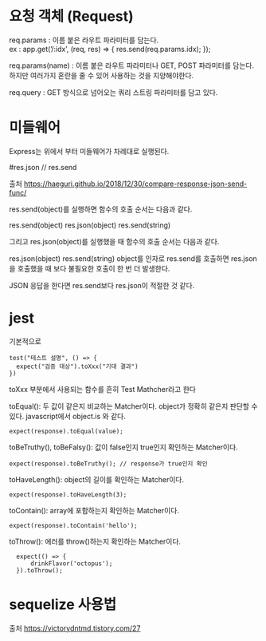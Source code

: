 # 요청 객체 (Request)

req.params : 이름 붙은 라우트 파라미터를 담는다.  
ex : app.get(’/:idx’, (req, res) => { res.send(req.params.idx); });

req.params(name) : 이름 붙은 라우트 파라미터나 GET, POST 파라미터를 담는다. 하지만 여러가지 혼란을 줄 수 있어 사용하는 것을 지양해야한다.

req.query : GET 방식으로 넘어오는 쿼리 스트링 파라미터를 담고 있다.

# 미들웨어
Express는 위에서 부터 미들웨어가 차례대로 실행된다.


#res.json // res.send

출처 
https://haeguri.github.io/2018/12/30/compare-response-json-send-func/

res.send(object)를 실행하면 함수의 호출 순서는 다음과 같다.

res.send(object)
res.json(object)
res.send(string)

그리고 res.json(object)를 실행했을 때 함수의 호출 순서는 다음과 같다.

res.json(object)
res.send(string)
object를 인자로 res.send를 호출하면 res.json을 호출했을 때 보다 불필요한 호출이 한 번 더 발생한다.

JSON 응답을 한다면 res.send보다 res.json이 적절한 것 같다.


# jest

기본적으로
~~~
test("테스트 설명", () => {
  expect("검증 대상").toXxx("기대 결과")
})
~~~

toXxx 부분에서 사용되는 함수를 흔히 Test Mathcher라고 한다   
      
toEqual(): 두 값이 같은지 비교하는 Matcher이다. object가 정확히 같은지 판단할 수 있다. javascript에서 object.is 와 같다.
~~~
expect(response).toEqual(value);
~~~
toBeTruthy(), toBeFalsy(): 값이 false인지 true인지 확인하는 Matcher이다.
~~~
expect(response).toBeTruthy(); // response가 true인지 확인
~~~
toHaveLength(): object의 길이를 확인하는 Matcher이다.
~~~
expect(response).toHaveLength(3);
~~~
toContain(): array에 포함하는지 확인하는 Matcher이다.
~~~
expect(response).toContain('hello');
~~~
toThrow(): 에러를 throw()하는지 확인하는 Matcher이다.
~~~
  expect(() => {
      drinkFlavor('octopus');
  }).toThrow();
~~~



# sequelize 사용법
출처 https://victorydntmd.tistory.com/27


